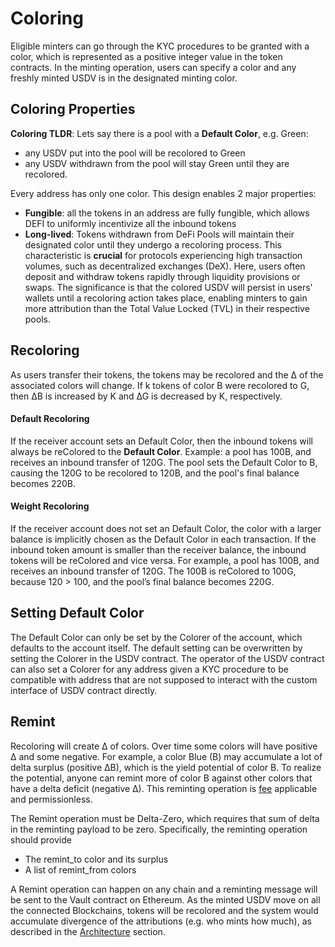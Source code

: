 # Coloring

Eligible minters can go through the KYC procedures to be granted with a color, which is represented as a positive integer value in the token contracts. In the minting operation, users can specify a color and any freshly minted USDV is in the designated minting color.&#x20;

## Coloring Properties

**Coloring TLDR**: Lets say there is a pool with a **Default Color**, e.g. Green:&#x20;

* any USDV put into the pool will be recolored to Green
* any USDV withdrawn from the pool will stay Green until they are recolored.

Every address has only one color. This design enables 2 major properties:

* **Fungible**: all the tokens in an address are fully fungible, which allows DEFI to uniformly incentivize all the inbound tokens
* **Long-lived**: Tokens withdrawn from DeFi Pools will maintain their designated color until they undergo a recoloring process. This characteristic is **crucial** for protocols experiencing high transaction volumes, such as decentralized exchanges (DeX). Here, users often deposit and withdraw tokens rapidly through liquidity provisions or swaps. The significance is that the colored USDV will persist in users' wallets until a recoloring action takes place, enabling minters to gain more attribution than the Total Value Locked (TVL) in their respective pools.

## Recoloring

As users transfer their tokens, the tokens may be recolored and the ∆ of the associated colors will change. If k tokens of color B were recolored to G, then ∆B is increased by K and ∆G is decreased by K, respectively.&#x20;

#### **Default** Recoloring

If the receiver account sets an Default Color, then the inbound tokens will always be reColored to the **Default Color**. Example: a pool has 100B, and receives an inbound transfer of 120G. The pool sets the Default Color to B, causing the 120G to be recolored to 120B, and the pool's final balance becomes 220B.

#### Weight Recoloring

If the receiver account does not set an Default Color, the color with a larger balance is implicitly chosen as the Default Color in each transaction. If the inbound token amount is smaller than the receiver balance, the inbound tokens will be reColored and vice versa. For example, a pool has 100B, and receives an inbound transfer of 120G.  The 100B is reColored to 100G, because 120 > 100, and the pool’s final balance becomes 220G.&#x20;

## Setting **Default** Color

The Default Color can only be set by the Colorer of the account, which defaults to the account itself. The default setting can be overwritten by setting the Colorer in the USDV contract. The operator of the USDV contract can also set a Colorer for any address given a KYC procedure to be compatible with address that are not supposed to interact with the custom interface of USDV contract directly.&#x20;

## Remint

Recoloring will create ∆ of colors. Over time some colors will have positive ∆ and some negative. For example, a color Blue (B) may accumulate a lot of delta surplus (positive ∆B), which is the yield potential of color B. To realize the potential, anyone can remint more of color B against other colors that have a delta deficit (negative ∆). This reminting operation is [fee](../what-is-usdv/parameters.md) applicable and permissionless.&#x20;

The Remint operation must be Delta-Zero, which requires that sum of delta in the reminting payload to be zero. Specifically, the reminting operation should provide&#x20;

* The remint\_to color and its surplus
* A list of remint\_from colors&#x20;

A Remint operation can happen on any chain and a reminting message will be sent to the Vault contract on Ethereum. As the minted USDV move on all the connected Blockchains, tokens will be recolored and the system would accumulate divergence of the attributions (e.g. who mints how much), as described in the [Architecture](architecture.md) section.
